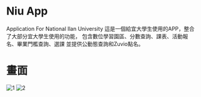 # Niu App

Application For National Ilan University
這是一個給宜大學生使用的APP，整合了大部分宜大學生使用的功能，
包含數位學習園區、分數查詢、課表、活動報名、畢業門檻查詢、選課
並提供公動態查詢和Zuvio點名。


# 畫面
![1](https://user-images.githubusercontent.com/86880683/225347718-579b2717-8fc6-499e-8298-9c8a3475259f.JPG)
![2](https://user-images.githubusercontent.com/86880683/225347733-adff4129-46c9-4e5e-a612-215c6af38584.JPG)
